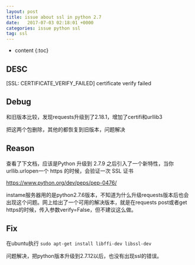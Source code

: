 ```yaml
---
layout: post
title: issue about ssl in python 2.7
date:   2017-07-03 02:18:01 +0000
categories: issue python ssl
tag: ssl
---
```


* content
{:toc}


## DESC

[SSL: CERTIFICATE_VERIFY_FAILED] certificate verify failed

## Debug

和旧版本比较，发现requests升级到了2.18.1，增加了certifi和urllib3

把这两个包删除，其他的都恢复到旧版本，问题解决


## Reason

查看了下文档，应该是Python 升级到 2.7.9 之后引入了一个新特性，当你urllib.urlopen一个 https 的时候，会验证一次 SSL 证书

https://www.python.org/dev/peps/pep-0476/

instame服务器用的是python2.7.6版本，不知道为什么升级requests版本后也会出现这个问题。网上给出了一个可用的解决版本，就是在requests post或者get https的时候，传入参数verify=False，但不建议这么做。

## Fix

在ubuntu执行 `sudo apt-get install libffi-dev libssl-dev`

问题解决，把python版本升级到2.7.12以后，也没有出现ssl的错误。



[jekyll]:      http://jekyllrb.com
[jekyll-gh]:   https://github.com/jekyll/jekyll
[jekyll-help]: https://github.com/jekyll/jekyll-help
